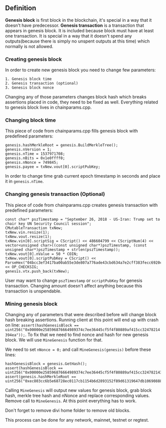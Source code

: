 ## Definition

__Genesis block__ is first block in the blockchain, it's special in a way that it doesn't have predecessor.
__Genesis transaction__ is a transaction that appears in genesis block. It is included because block must have at least one transaction. It is special in a way that it doesn't spend any outputs(because there is simply no unspent outputs at this time) which normally is not allowed.

### Creating genesis block

In order to create new genesis block you need to change few parameters:
```
1. Genesis block time
2. Genesis transaction (optional)
3. Genesis block nonce
```

Changing any of those parameters changes block hash which breaks assertions placed in code, they need to be fixed as well. 
Everything related to genesis block lives in chainparams.cpp. 

### Changing block time

This piece of code from chainparams.cpp fills genesis block with predefined parameters: 

```
genesis.hashMerkleRoot = genesis.BuildMerkleTree();
genesis.nVersion = 1;
genesis.nTime = 1537971708;
genesis.nBits = 0x1e0ffff0;
genesis.nNonce = 749845;
genesis.payee = txNew.vout[0].scriptPubKey;

```

In order to change time grab current epoch timestamp in seconds and place it in `genesis.nTime`. 

### Changing genesis transaction (Optional)

This piece of code from chainparams.cpp creates genesis transaction with predefined parameters:

```
const char* pszTimestamp = "September 26, 2018 - US-Iran: Trump set to chair key UN Security Council session";
CMutableTransaction txNew;
txNew.vin.resize(1);
txNew.vout.resize(1);
txNew.vin[0].scriptSig = CScript() << 486604799 << CScriptNum(4) << vector<unsigned char>((const unsigned char*)pszTimestamp, (const unsigned char*)pszTimestamp + strlen(pszTimestamp));
txNew.vout[0].nValue = 50 * COIN;
txNew.vout[0].scriptPubKey = CScript() << ParseHex("04bcc3ef3417ba00ab55e3de807a776ade43cbd634a7e2cff383fecc6920cf918b2ad427f6b0a3f8d38f5a41d5dcbf35b394521bd08fcb5f40749df5bfe7d42fe2") << OP_CHECKSIG;
genesis.vtx.push_back(txNew);

```

User may want to change `pszTimestamp` or `scriptPubKey` for genesis transaction. Changing amount doesn't affect anything because this transaction is unspendable. 

### Mining genesis block

Changing any of parameters that were described before will change block hash breaking assertions. Running client at this point will end up with crash on line: `assert(hashGenesisBlock == uint256("0x00000e258596876664989374c7ee36445cf5f4f80889af415cc32478214394ea"));`. To fix that we need to find nonce and hash for new genesis block. We will use `MineGenesis` function for that. 

We need to set `nNonce = 0;` and call `MineGenesis(genesis)` before these lines:

```
hashGenesisBlock = genesis.GetHash();
assert(hashGenesisBlock == uint256("0x00000e258596876664989374c7ee36445cf5f4f80889af415cc32478214394ea"));
assert(genesis.hashMerkleRoot == uint256("0xec803cc6b5e68728ec0117cb1154b6d2893152f89d61319647db106908888bd6"));
```

Calling `MineGenesis` will output new values for genesis block, grab block hash, merkle tree hash and nNonce and replace corresponding values. Remove call to `MineGenesis`. At this point everything has to work.

Don't forget to remove divi home folder to remove old blocks. 

This process can be done for any network, mainnet, testnet or regtest. 